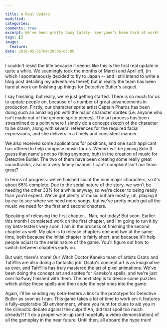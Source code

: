 ```yaml
---

title: A Real Update
modified:
categories:
comments: true
excerpt: We've been pretty busy lately. Everyone's been hard at work!
tags: []
image:
  feature:
date: 2016-05-31T04:20:36-05:00
---
```


I couldn't resist the title because it seems like this is the first real update in quite a while. We seemingly took the months of March and April off, (in which I spontaneously decided to fly to Japan -- and I still intend to write a blog post detailing my adventures there!) but in reality the team has been hard at work on finishing up things for Detective Butler's sequel.

I say finishing, but really, we're just getting started. There is so much for us to update people on, because of a number of great advancements in production. Firstly, our character sprite artist Captain Pharos has been doing such an amazing job with the major character sprites (i.e. anyone who isn't made out of the generic sprite pieces). The art process has been streamlined to a point where I simply do a concept sketch of the character to be drawn, along with several references for the required facial expressions, and she delivers in a timely and consistent manner.

We also received some applications for positions, and one such applicant has offered to help compose music for us. Weonix will be joining Solo (I guess that name's not so fitting anymore, huh) in the creation of music for Detective Butler. The two of them have been creating some really great soundtracks, also in a very timely manner. I can't complain! Isn't our team great?

In terms of progress: we've finished six of the nine major characters, so it's about 66% complete. Due to the serial nature of the story, we won't be needing the other 33% for a while anyway, so we're closer to being ready than you'd expect. We've got plenty of music but are mostly, uh, playing it by ear to see where we need more songs, but we've pretty much got all the music we need for the first and second chapters.

Speaking of releasing the first chapter... Nah, not today! But soon. Earlier this month I completed work on the first chapter, and I'm going to run it by my beta-testers very soon. I am in the process of finishing the second chapter as well. My plan is to release chapters one and two at the same time, both because the initial chapter is fairly short, and because it'll help people adjust to the serial nature of the game. You'll figure out how to switch between chapters early on.

But wait, there's more! Our Witch Doctor Kaneko team of artists Osato and TahYllis are also doing a fantastic job. Osato's concept art is as imaginative as ever, and TahYllis has truly mastered the art of pixel animations. We've been doing the concept art and sprites for Kaneko's spells, and we're just over halfway finished with them. The next step is to devise some puzzles which utilize those spells and then code the best ones into the game.

Again, I'll be sending my beta-testers a link to the prototype for Detective Butler as soon as I can. This game takes a lot of time to work on: it features a fully-explorable 3D environment, where you hunt for clues to aid you in the climactic debate against the culprit! Ah, did that spoil too much already?! I'll do a proper write-up (and hopefully a video demonstration) of all the gameplay in the near future. Until then, all aboard the hype train!
